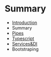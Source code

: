 # Summary

* [Introduction](README.md)
* Summary
* [Pipes](pipes.md)
* [Typescript](typescript.md)
* [Services&DI](services&di.md)
* Bootstraping

